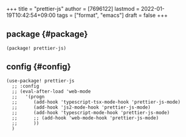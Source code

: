 +++
title = "prettier-js"
author = [7696122]
lastmod = 2022-01-19T10:42:54+09:00
tags = ["format", "emacs"]
draft = false
+++

## package {#package}

```elisp
(package! prettier-js)
```


## config {#config}

```elisp
(use-package! prettier-js
  ;; :config
  ;; (eval-after-load 'web-mode
  ;;   '(progn
  ;;      (add-hook 'typescript-tsx-mode-hook 'prettier-js-mode)
  ;;      (add-hook 'js2-mode-hook 'prettier-js-mode)
  ;;      (add-hook 'typescript-mode-hook 'prettier-js-mode)
  ;;      ;; (add-hook 'web-mode-hook 'prettier-js-mode)
  ;;      ))
  )
```
